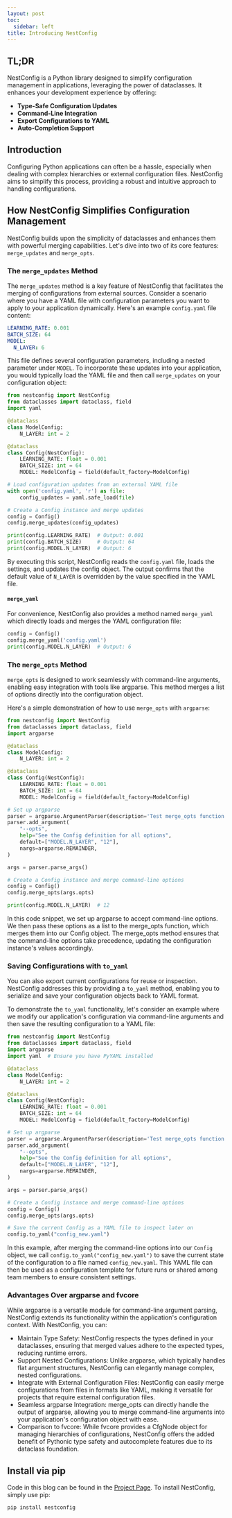 ```yaml
---
layout: post
toc:
  sidebar: left
title: Introducing NestConfig
---
```


## TL;DR
NestConfig is a Python library designed to simplify configuration management 
in applications, leveraging the power of dataclasses. It enhances your 
development experience by offering:

- **Type-Safe Configuration Updates**
- **Command-Line Integration**
- **Export Configurations to YAML**
- **Auto-Completion Support**

## Introduction

Configuring Python applications can often be a hassle, especially when 
dealing with complex hierarchies or external configuration files. 
NestConfig aims to simplify this process, providing a robust and intuitive 
approach to handling configurations.

## How NestConfig Simplifies Configuration Management

NestConfig builds upon the simplicity of dataclasses and enhances them 
with powerful merging capabilities. Let's dive into two of its core 
features: `merge_updates` and `merge_opts`.

### The `merge_updates` Method

The `merge_updates` method is a key feature of NestConfig that facilitates
the merging of configurations from external sources. Consider a scenario 
where you have a YAML file with configuration parameters you want to 
apply to your application dynamically. Here's an example `config.yaml` file content:

```yaml
LEARNING_RATE: 0.001
BATCH_SIZE: 64
MODEL:
  N_LAYER: 6
```

This file defines several configuration parameters, including a nested 
parameter under `MODEL`. To incorporate these updates into your 
application, you would typically load the YAML file and then call 
`merge_updates` on your configuration object:

```python
from nestconfig import NestConfig
from dataclasses import dataclass, field
import yaml

@dataclass
class ModelConfig:
    N_LAYER: int = 2

@dataclass
class Config(NestConfig):
    LEARNING_RATE: float = 0.001
    BATCH_SIZE: int = 64
    MODEL: ModelConfig = field(default_factory=ModelConfig)

# Load configuration updates from an external YAML file
with open('config.yaml', 'r') as file:
    config_updates = yaml.safe_load(file)

# Create a Config instance and merge updates
config = Config()
config.merge_updates(config_updates)

print(config.LEARNING_RATE)  # Output: 0.001
print(config.BATCH_SIZE)     # Output: 64
print(config.MODEL.N_LAYER)  # Output: 6
```

By executing this script, NestConfig reads the `config.yaml` file, 
loads the settings, and updates the config object. The output confirms 
that the default value of `N_LAYER` is overridden by the value specified 
in the YAML file.

#### `merge_yaml`
For convenience, NestConfig also provides a method named `merge_yaml` 
which directly loads and merges the YAML configuration file:

```python
config = Config()
config.merge_yaml('config.yaml')
print(config.MODEL.N_LAYER)  # Output: 6
```

### The `merge_opts` Method
`merge_opts` is designed to work seamlessly with command-line arguments, enabling 
easy integration with tools like argparse. This method merges a list of options 
directly into the configuration object.

Here's a simple demonstration of how to use `merge_opts` with `argparse`:

```python
from nestconfig import NestConfig
from dataclasses import dataclass, field
import argparse

@dataclass
class ModelConfig:
    N_LAYER: int = 2

@dataclass
class Config(NestConfig):
    LEARNING_RATE: float = 0.001
    BATCH_SIZE: int = 64
    MODEL: ModelConfig = field(default_factory=ModelConfig)

# Set up argparse
parser = argparse.ArgumentParser(description='Test merge_opts function.')
parser.add_argument(
    "--opts",
    help="See the Config definition for all options",
    default=["MODEL.N_LAYER", "12"],
    nargs=argparse.REMAINDER,
)

args = parser.parse_args()

# Create a Config instance and merge command-line options
config = Config()
config.merge_opts(args.opts)

print(config.MODEL.N_LAYER)  # 12
```

In this code snippet, we set up argparse to accept command-line options. 
We then pass these options as a list to the merge_opts function, 
which merges them into our Config object. The merge_opts method ensures that 
the command-line options take precedence, updating the configuration instance's 
values accordingly.

### Saving Configurations with `to_yaml`

You can also export current configurations for reuse or inspection. 
NestConfig addresses this by providing a `to_yaml` method, enabling you to 
serialize and save your configuration objects back to YAML format. 

To demonstrate the `to_yaml` functionality, let's consider an example where we 
modify our application's configuration via command-line arguments and then 
save the resulting configuration to a YAML file:

```python
from nestconfig import NestConfig
from dataclasses import dataclass, field
import argparse
import yaml  # Ensure you have PyYAML installed

@dataclass
class ModelConfig:
    N_LAYER: int = 2

@dataclass
class Config(NestConfig):
    LEARNING_RATE: float = 0.001
    BATCH_SIZE: int = 64
    MODEL: ModelConfig = field(default_factory=ModelConfig)

# Set up argparse
parser = argparse.ArgumentParser(description='Test merge_opts function.')
parser.add_argument(
    "--opts",
    help="See the Config definition for all options",
    default=["MODEL.N_LAYER", "12"],
    nargs=argparse.REMAINDER,
)

args = parser.parse_args()

# Create a Config instance and merge command-line options
config = Config()
config.merge_opts(args.opts)

# Save the current Config as a YAML file to inspect later on
config.to_yaml("config_new.yaml")
```

In this example, after merging the command-line options into our `Config` object, 
we call `config.to_yaml("config_new.yaml")` to save the current state of the 
configuration to a file named `config_new.yaml`. This YAML file can then be 
used as a configuration template for future runs or shared among team members 
to ensure consistent settings.

### Advantages Over argparse and fvcore
While argparse is a versatile module for command-line argument parsing, 
NestConfig extends its functionality within the application's configuration context. 
With NestConfig, you can:

- Maintain Type Safety: NestConfig respects the types defined in your dataclasses, ensuring that merged values adhere to the expected types, reducing runtime errors.
- Support Nested Configurations: Unlike argparse, which typically handles flat argument structures, NestConfig can elegantly manage complex, nested configurations.
- Integrate with External Configuration Files: NestConfig can easily merge configurations from files in formats like YAML, making it versatile for projects that require external configuration files.
- Seamless argparse Integration: merge_opts can directly handle the output of argparse, allowing you to merge command-line arguments into your application's configuration object with ease.
- Comparison to fvcore: While fvcore provides a CfgNode object for managing hierarchies of configurations, NestConfig offers the added benefit of Pythonic type safety and autocomplete features due to its dataclass foundation.

## Install via pip
Code in this blog can be found in the [Project Page](https://github.com/zeyun-zhong/NestConfig).
To install NestConfig, simply use pip:
```bash
pip install nestconfig
```
